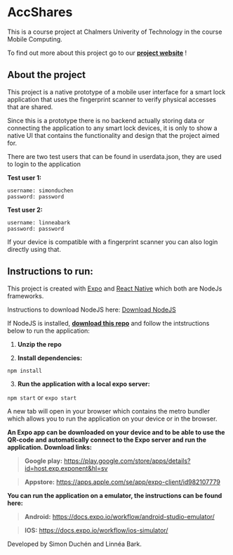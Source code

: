 # AccShares
This is a course project at Chalmers Univerity of Technology in the course Mobile Computing. 

To find out more about this project go to our [**project website**](https://barklinnea0.wixsite.com/mobilecomputing) !
## About the project
This project is a native prototype of a mobile user interface for a smart lock application that uses the fingerprint scanner to verify physical accesses that are shared.

Since this is a prototype there is no backend actually storing data or connecting the application to any smart lock devices, it is only to show a native UI that contains the functionality and design that the project aimed for.

There are two test users that can be found in userdata.json, they are used to login to the application 

**Test user 1:** 

    username: simonduchen
    password: password
**Test user 2:** 

    username: linneabark
    password: password

If your device is compatible with a fingerprint scanner you can also login directly using that.

## Instructions to run:

This project is created with [Expo](https://expo.se/) and [React Native](https://reactnative.dev/) which both are NodeJs frameworks.

Instructions to download NodeJS here: [Download NodeJS](https://nodejs.org/en/download/)

If NodeJS is installed, [**download this repo**](https://github.com/simonduchen/AccShares/archive/master.zip) and follow the intstructions below to run the application:

1. **Unzip the repo** 

2. **Install dependencies:**

`npm install`

3. **Run the application with a local expo server:** 

`npm start` or `expo start`

A new tab will open in your browser which contains the metro bundler which allows you to run the application on your device or in the browser.

**An Expo app can be downloaded on your device and to be able to use the QR-code and automatically connect to the Expo server and run the application. Download links:**

> **Google play:** https://play.google.com/store/apps/details?id=host.exp.exponent&hl=sv

> **Appstore:** https://apps.apple.com/se/app/expo-client/id982107779

**You can run the application on a emulator, the instructions can be found here:**

> **Android:**
> https://docs.expo.io/workflow/android-studio-emulator/ 

> **IOS:**
> https://docs.expo.io/workflow/ios-simulator/


Developed by Simon Duchén and Linnéa Bark.

